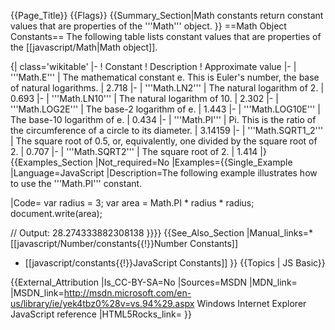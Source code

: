{{Page_Title}}
{{Flags}}
{{Summary_Section|Math constants return constant values that are properties of the '''Math''' object.
}}
==Math Object Constants==
The following table lists constant values that are properties of the [[javascript/Math|Math object]].

{| class='wikitable'
|-
! Constant
! Description
! Approximate value
|-
| '''Math.E'''
| The mathematical constant e. This is Euler's number, the base of natural logarithms.
| 2.718
|-
| '''Math.LN2'''
| The natural logarithm of 2.
| 0.693
|-
| '''Math.LN10'''
| The natural logarithm of 10.
| 2.302
|-
| '''Math.LOG2E'''
| The base-2 logarithm of e.
| 1.443
|-
| '''Math.LOG10E'''
| The base-10 logarithm of e.
| 0.434
|-
| '''Math.PI'''
| Pi. This is the ratio of the circumference of a circle to its diameter.
| 3.14159
|-
| '''Math.SQRT1_2'''
| The square root of 0.5, or, equivalently, one divided by the square root of 2.
| 0.707
|-
| '''Math.SQRT2'''
| The square root of 2.
| 1.414
|}
{{Examples_Section
|Not_required=No
|Examples={{Single_Example
|Language=JavaScript
|Description=The following example illustrates how to use the '''Math.PI''' constant.

|Code= var radius = 3;
 var area = Math.PI * radius * radius;
 document.write(area);
 
 // Output: 28.274333882308138
}}}}
{{See_Also_Section
|Manual_links=* [[javascript/Number/constants{{!}}Number Constants]]
* [[javascript/constants{{!}}JavaScript Constants]]
}}
{{Topics | JS Basic}}

{{External_Attribution
|Is_CC-BY-SA=No
|Sources=MSDN
|MDN_link=
|MSDN_link=http://msdn.microsoft.com/en-us/library/ie/yek4tbz0%28v=vs.94%29.aspx Windows Internet Explorer JavaScript reference
|HTML5Rocks_link=
}}
